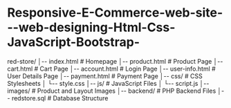 # Responsive-E-Commerce-web-site---web-designing-Html-Css-JavaScript-Bootstrap-
red-store/
│-- index.html           # Homepage
│-- product.html         # Product Page
│-- cart.html            # Cart Page
│-- account.html         # Login Page
│-- user-info.html       # User Details Page
│-- payment.html         # Payment Page
│-- css/                 # CSS Stylesheets
│   └-- style.css
│-- js/                  # JavaScript Files
│   └-- script.js
│-- images/              # Product and Layout Images
│-- backend/             # PHP Backend Files
│-- redstore.sql         # Database Structure
